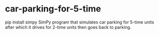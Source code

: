 # car-parking-for-5-time
pip install simpy
SimPy program that simulates car parking for 5-time units after which it drives for 2-time units then goes back to parking.
